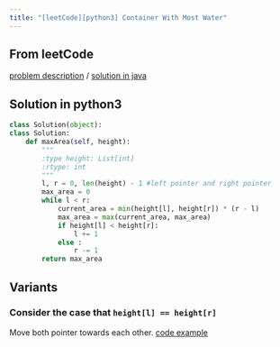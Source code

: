 ```yaml
---
title: "[leetCode][python3] Container With Most Water"
---
```


## From leetCode
[problem description](https://leetcode.com/problems/container-with-most-water/description/)
/
[solution in java](https://leetcode.com/problems/container-with-most-water/solution/#approach-2-two-pointer-approach)


## Solution in python3
```python
class Solution(object):
class Solution:
    def maxArea(self, height):
        """
        :type height: List[int]
        :rtype: int
        """
        l, r = 0, len(height) - 1 #left pointer and right pointer 
        max_area = 0
        while l < r:
            current_area = min(height[l], height[r]) * (r - l)
            max_area = max(current_area, max_area)
            if height[l] < height[r]:
                l += 1
            else :
                r -= 1
        return max_area
```

## Variants

### Consider the case that `height[l] == height[r]`
Move both pointer towards each other. [code example](http://bangbingsyb.blogspot.com/2014/11/leetcode-container-with-most-water.html)
